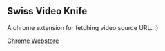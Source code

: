 Swiss Video Knife
-----------------
A chrome extension for fetching video source URL. :)

[Chrome Webstore](https://chrome.google.com/webstore/detail/%E5%BD%B1%E9%9F%B3%E7%91%9E%E5%A3%AB%E5%88%80/kgcpkfeieiadioehehbnmgmabfhcbpoc)